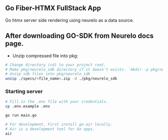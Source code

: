 ## Go Fiber-HTMX FullStack App

Go htmx server side rendering using neurelo as a data source.

## After downloading GO-SDK from Neurelo docs page.

-   Unzip compressed file into pkg:

```sh
# Change directory (cd) to your project root.
# Make pkg/neurelo_sdk directory if it doesn't exists. `mkdir -p pkg/neurelo`
# Unzip sdk files into pkg/neurelo_sdk
unzip ./specs/<file_name>.zip -d ./pkg/neurelo_sdk
```

### Starting server

```bash
# Fill in the .env file with your credentials.
cp .env.example .env

go run main.go

# For development, First install go-air locally.
# Air is a development tool for Go apps.
air
```
